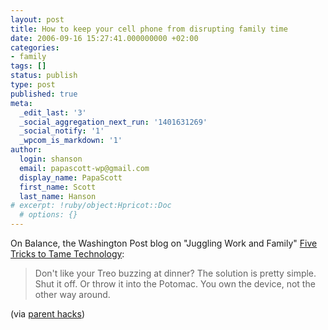 ```yaml
---
layout: post
title: How to keep your cell phone from disrupting family time
date: 2006-09-16 15:27:41.000000000 +02:00
categories:
- family
tags: []
status: publish
type: post
published: true
meta:
  _edit_last: '3'
  _social_aggregation_next_run: '1401631269'
  _social_notify: '1'
  _wpcom_is_markdown: '1'
author:
  login: shanson
  email: papascott-wp@gmail.com
  display_name: PapaScott
  first_name: Scott
  last_name: Hanson
# excerpt: !ruby/object:Hpricot::Doc
  # options: {}
---
```

<p>On Balance, the Washington Post blog on "Juggling Work and Family" <a href="http://blog.washingtonpost.com/onbalance/2006/09/five_tricks_to_tame_technology.htmlOn">Five Tricks to Tame Technology</a>:</p>
<blockquote><p>
  Don't like your Treo buzzing at dinner? The solution is pretty simple. Shut it off. Or throw it into the Potomac. You own the device, not the other way around.
</p></blockquote>
<p>(via <a href="http://www.parenthacks.com/2006/09/how_to_keep_you.html">parent hacks</a>)</p>
